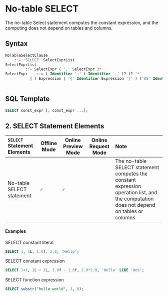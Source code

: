 # No-table SELECT

The no-table Select statement computes the constant expression, and the computing does not depend on tables and columns.

## Syntax

```sql
NoTableSelectClause
	::= 'SELECT' SelectExprList
SelectExprList
         ::= SelectExpr ( ',' SelectExpr )*
SelectExpr    ::= ( Identifier '.' ( Identifier '.' )? )? '*'
           | ( Expression | '{' Identifier Expression '}' ) ['AS' Identifier]
     
```

## SQL Template

```sql
SELECT const_expr [, const_expr ...];
```

## 2. SELECT Statement Elements


| `SELECT` Statement Elements | Offline Mode | Online Preview Mode | Online Request Mode | Note                                                                                                                                    |
|:----------------------------|--------------|---------------------|---------------------|:----------------------------------------------------------------------------------------------------------------------------------------|
| No-table SELECT statement   |**``✓``**                |**``✓``**                       |                     | The no-table SELECT statement computes the constant expression operation list, and the computation does not depend on tables or columns |

#### Examples

SELECT constant literal
```sql
SELECT 1, 1L, 1.0f, 2.0, 'Hello';
```
SELECT constant expression
```sql
SELECT 1+1, 1L + 1L, 1.0f - 1.0f, 2.0*2.0, 'Hello' LIKE 'He%';
```
SELECT function expression
```sql
SELECT substr("hello world", 3, 6);
```